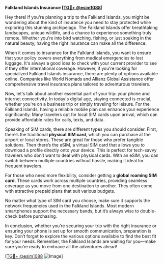**Falkland Islands Insurance [[TG💪+ @esim1088](https://t.me/s/esim1088)]**

Hey there! If you're planning a trip to the Falkland Islands, you might be wondering about the kind of insurance you need to stay protected while exploring this stunning archipelago. The Falkland Islands offer breathtaking landscapes, unique wildlife, and a chance to experience something truly remote. Whether you're into bird watching, fishing, or just soaking in the natural beauty, having the right insurance can make all the difference.

When it comes to insurance for the Falkland Islands, you want to ensure that your policy covers everything from medical emergencies to lost luggage. It's always a good idea to check with your current provider to see if they offer international coverage. However, if you're looking for specialized Falkland Islands insurance, there are plenty of options available online. Companies like World Nomads and Allianz Global Assistance offer comprehensive travel insurance plans tailored to adventurous travelers.

Now, let's talk about another essential part of your trip: your phone and internet connectivity. In today's digital age, staying connected is crucial, whether you're on a business trip or simply traveling for leisure. For the Falkland Islands, having a reliable mobile plan can enhance your experience significantly. Many travelers opt for local SIM cards upon arrival, which can provide affordable rates for calls, texts, and data.

Speaking of SIM cards, there are different types you should consider. First, there’s the traditional **physical SIM card**, which you can purchase at the airport or local stores. These are great for those who prefer tangible solutions. Then there’s the eSIM, a virtual SIM card that allows you to download a profile directly onto your device. This is perfect for tech-savvy travelers who don’t want to deal with physical cards. With an eSIM, you can switch between multiple countries without hassle, making it ideal for frequent travelers.

For those who need more flexibility, consider getting a **global roaming SIM card**. These cards work across multiple countries, providing seamless coverage as you move from one destination to another. They often come with attractive prepaid plans that suit various budgets.

No matter what type of SIM card you choose, make sure it supports the network frequencies used in the Falkland Islands. Most modern smartphones support the necessary bands, but it’s always wise to double-check before purchasing.

In conclusion, whether you’re securing your trip with the right insurance or ensuring your phone is set up for smooth communication, preparation is key. Don’t forget to explore the various options available to find the best fit for your needs. Remember, the Falkland Islands are waiting for you—make sure you’re ready to embrace all the adventures ahead!

[[TG💪+ @esim1088](https://t.me/s/esim1088) ![Image](https://i.postimg.cc/Y0z9fWf4/image.png)]